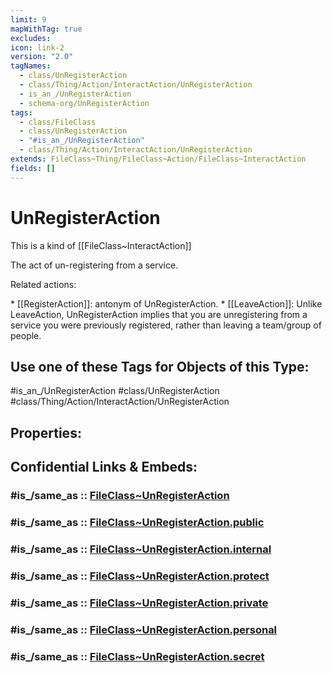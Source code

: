 ```yaml
---
limit: 9
mapWithTag: true
excludes: 
icon: link-2
version: "2.0"
tagNames:
  - class/UnRegisterAction
  - class/Thing/Action/InteractAction/UnRegisterAction
  - is_an_/UnRegisterAction
  - schema-org/UnRegisterAction
tags:
  - class/FileClass
  - class/UnRegisterAction
  - "#is_an_/UnRegisterAction"
  - class/Thing/Action/InteractAction/UnRegisterAction
extends: FileClass~Thing/FileClass~Action/FileClass~InteractAction
fields: []
---
```


# UnRegisterAction
This is a kind of [[FileClass~InteractAction]]

The act of un-registering from a service.

Related actions:

\* [[RegisterAction]]: antonym of UnRegisterAction.
\* [[LeaveAction]]: Unlike LeaveAction, UnRegisterAction implies that you are unregistering from a service you were previously registered, rather than leaving a team/group of people.


## Use one of these Tags for Objects of this Type:

#is_an_/UnRegisterAction
#class/UnRegisterAction
#class/Thing/Action/InteractAction/UnRegisterAction

## Properties:


## Confidential Links & Embeds: 

### #is_/same_as :: [FileClass~UnRegisterAction](/_Standards/fileClass/FileClass~Thing/FileClass~Action/FileClass~InteractAction/FileClass~UnRegisterAction.md) 

### #is_/same_as :: [FileClass~UnRegisterAction.public](/_public/fileClass/FileClass~Thing/FileClass~Action/FileClass~InteractAction/FileClass~UnRegisterAction.public.md) 

### #is_/same_as :: [FileClass~UnRegisterAction.internal](/_internal/fileClass/FileClass~Thing/FileClass~Action/FileClass~InteractAction/FileClass~UnRegisterAction.internal.md) 

### #is_/same_as :: [FileClass~UnRegisterAction.protect](/_protect/fileClass/FileClass~Thing/FileClass~Action/FileClass~InteractAction/FileClass~UnRegisterAction.protect.md) 

### #is_/same_as :: [FileClass~UnRegisterAction.private](/_private/fileClass/FileClass~Thing/FileClass~Action/FileClass~InteractAction/FileClass~UnRegisterAction.private.md) 

### #is_/same_as :: [FileClass~UnRegisterAction.personal](/_personal/fileClass/FileClass~Thing/FileClass~Action/FileClass~InteractAction/FileClass~UnRegisterAction.personal.md) 

### #is_/same_as :: [FileClass~UnRegisterAction.secret](/_secret/fileClass/FileClass~Thing/FileClass~Action/FileClass~InteractAction/FileClass~UnRegisterAction.secret.md)


